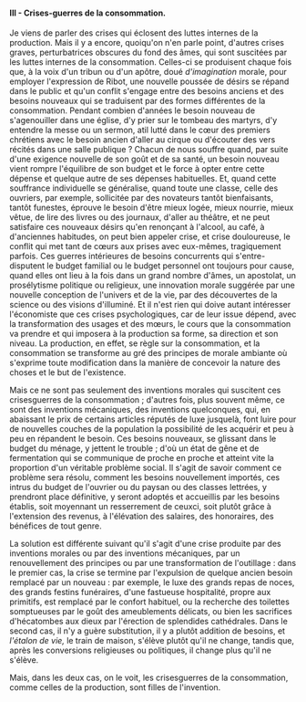 #### III - Crises-guerres de la consommation.

Je viens de parler des crises qui éclosent des luttes internes de la production. Mais il y a encore, quoiqu'on n'en parle point, d'autres crises graves, perturbatrices obscures du fond des âmes, qui sont suscitées par les luttes internes de la consommation. Celles-ci se produisent chaque fois que, à la voix d'un tribun ou d'un apôtre, doué _d'imagination_ morale, pour employer l'expression de Ribot, une nouvelle poussée de désirs se répand dans le public et qu'un conflit s'engage entre des besoins anciens et des besoins nouveaux qui se traduisent par des formes différentes de la consommation. Pendant combien d'années le besoin nouveau de s'agenouiller dans une église, d'y prier sur le tombeau des martyrs, d'y entendre la messe ou un sermon, atil lutté dans le cœur des premiers chrétiens avec le besoin ancien d'aller au cirque ou d'écouter des vers récités dans une salle publique ? Chacun de nous souffre quand, par suite d'une exigence nouvelle de son goût et de sa santé, un besoin nouveau vient rompre l'équilibre de son budget et le force à opter entre cette dépense et quelque autre de ses dépenses habituelles. Et, quand cette souffrance individuelle se généralise, quand toute une classe, celle des ouvriers, par exemple, sollicitée par des novateurs tantôt bienfaisants, tantôt funestes, éprouve le besoin d'être mieux logée, mieux nourrie, mieux vêtue, de lire des livres ou des journaux, d'aller au théâtre, et ne peut satisfaire ces nouveaux désirs qu'en renonçant à l'alcool, au café, à d'anciennes habitudes, on peut bien appeler crise, et crise douloureuse, le conflit qui met tant de cœurs aux prises avec eux-mêmes, tragiquement parfois. Ces guerres intérieures de besoins concurrents qui s'entre-disputent le budget familial ou le budget personnel ont toujours pour cause, quand elles ont lieu à la fois dans un grand nombre d'âmes, un apostolat, un prosélytisme politique ou religieux, une innovation morale suggérée par une nouvelle conception de l'univers et de la vie, par des découvertes de la science ou des visions d'illuminé. Et il n'est rien qui doive autant intéresser l'économiste que ces crises psychologiques, car de leur issue dépend, avec la transformation des usages et des mœurs, le cours que la consommation va prendre et qui imposera à la production sa forme, sa direction et son niveau. La production, en effet, se règle sur la consommation, et la consommation se transforme au gré des principes de morale ambiante où s'exprime toute modification dans la manière de concevoir la nature des choses et le but de l'existence.

Mais ce ne sont pas seulement des inventions morales qui suscitent ces crisesguerres de la consommation ; d'autres fois, plus souvent même, ce sont des inventions mécaniques, des inventions quelconques, qui, en abaissant le prix de certains articles réputés de luxe jusquelà, font luire pour de nouvelles couches de la population la possibilité de les acquérir et peu à peu en répandent le besoin. Ces besoins nouveaux, se glissant dans le budget du ménage, y jettent le trouble ; d'où un état de gêne et de fermentation qui se communique de proche en proche et atteint vite la proportion d'un véritable problème social. Il s'agit de savoir comment ce problème sera résolu, comment les besoins nouvellement importés, ces intrus du budget de l'ouvrier ou du paysan ou des classes lettrées, y prendront place définitive, y seront adoptés et accueillis par les besoins établis, soit moyennant un resserrement de ceuxci, soit plutôt grâce à l'extension des revenus, à l'élévation des salaires, des honoraires, des bénéfices de tout genre.

La solution est différente suivant qu'il s'agit d'une crise produite par des inventions morales ou par des inventions mécaniques, par un renouvellement des principes ou par une transformation de l'outillage : dans le premier cas, la crise se termine par l'expulsion de quelque ancien besoin remplacé par un nouveau : par exemple, le luxe des grands repas de noces, des grands festins funéraires, d'une fastueuse hospitalité, propre aux primitifs, est remplacé par le confort habituel, ou la recherche des toilettes somptueuses par le goût des ameublements délicats, ou bien les sacrifices d'hécatombes aux dieux par l'érection de splendides cathédrales. Dans le second cas, il n'y a guère substitution, il y a plutôt addition de besoins, et _l'étalon de vie,_ le train de maison, s'élève plutôt qu'il ne change, tandis que, après les conversions religieuses ou politiques, il change plus qu'il ne s'élève.

Mais, dans les deux cas, on le voit, les crisesguerres de la consommation, comme celles de la production, sont filles de l'invention.
